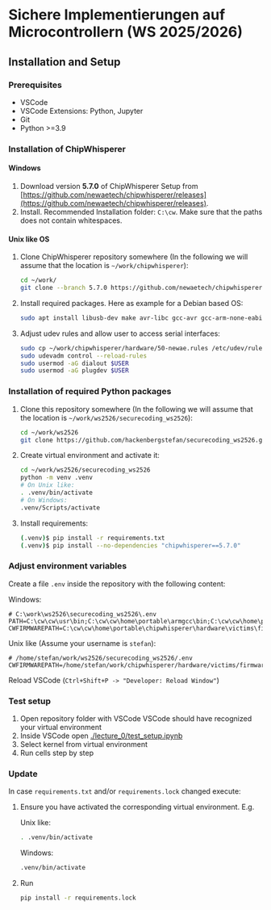 # Sichere Implementierungen auf Microcontrollern (WS 2025/2026)

## Installation and Setup

### Prerequisites

- VSCode
- VSCode Extensions: Python, Jupyter
- Git
- Python >=3.9

### Installation of ChipWhisperer

#### Windows

1. Download version **5.7.0** of ChipWhisperer Setup from
   [https://github.com/newaetech/chipwhisperer/releases](https://github.com/newaetech/chipwhisperer/releases).
2. Install. Recommended Installation folder: `C:\cw`.
   Make sure that the paths does not contain whitespaces.

#### Unix like OS

1. Clone ChipWhisperer repository somewhere
   (In the following we will assume that the location is `~/work/chipwhisperer`):

   ```sh
   cd ~/work/
   git clone --branch 5.7.0 https://github.com/newaetech/chipwhisperer.git
   ```

2. Install required packages. Here as example for a Debian based OS:

   ```sh
   sudo apt install libusb-dev make avr-libc gcc-avr gcc-arm-none-eabi
   ```

3. Adjust udev rules and allow user to access serial interfaces:

   ```sh
   sudo cp ~/work/chipwhisperer/hardware/50-newae.rules /etc/udev/rules.d/50-newae.rules
   sudo udevadm control --reload-rules
   sudo usermod -aG dialout $USER
   sudo usermod -aG plugdev $USER
   ```

### Installation of required Python packages

1. Clone this repository somewhere
   (In the following we will assume that the location is `~/work/ws2526/securecoding_ws2526`):

   ```sh
   cd ~/work/ws2526
   git clone https://github.com/hackenbergstefan/securecoding_ws2526.git
   ```

2. Create virtual environment and activate it:

   ```sh
   cd ~/work/ws2526/securecoding_ws2526
   python -m venv .venv
   # On Unix like:
   . .venv/bin/activate
   # On Windows:
   .venv/Scripts/activate
   ```

3. Install requirements:

   ```sh
   (.venv)$ pip install -r requirements.txt
   (.venv)$ pip install --no-dependencies "chipwhisperer==5.7.0"
   ```

### Adjust environment variables

Create a file `.env` inside the repository with the following content:

Windows:

```env
# C:\work\ws2526\securecoding_ws2526\.env
PATH=C:\cw\cw\usr\bin;C:\cw\cw\home\portable\armgcc\bin;C:\cw\cw\home\portable\avrgcc\bin;$env["PATH"]
CWFIRMWAREPATH=C:\cw\cw\home\portable\chipwhisperer\hardware\victims\firmware
```

Unix like (Assume your username is `stefan`):

```env
# /home/stefan/work/ws2526/securecoding_ws2526/.env
CWFIRMWAREPATH=/home/stefan/work/chipwhisperer/hardware/victims/firmware
```

Reload VSCode (`Ctrl+Shift+P -> "Developer: Reload Window"`)

### Test setup

1. Open repository folder with VSCode
   VSCode should have recognized your virtual environment
2. Inside VSCode open [./lecture_0/test_setup.ipynb](./lecture_0/test_setup.ipynb)
3. Select kernel from virtual environment
4. Run cells step by step

### Update

In case `requirements.txt` and/or `requirements.lock` changed execute:

1. Ensure you have activated the corresponding virtual environment.  E.g.

   Unix like:

   ```sh
   . .venv/bin/activate
   ```

   Windows:

   ```bat
   .venv/bin/activate
   ```

2. Run

   ```sh
   pip install -r requirements.lock
   ```
